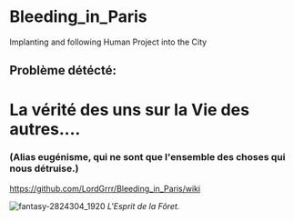 # Bleeding_in_Paris
Implanting and following Human Project into the City


## Problème détécté:  
# La vérité des uns sur la Vie des autres....  
### (Alias eugénisme, qui ne sont que l'ensemble des choses qui nous détruise.)  
https://github.com/LordGrrr/Bleeding_in_Paris/wiki  

![fantasy-2824304_1920](https://github.com/LordGrrr/Bleeding_in_Paris/assets/134517577/eb3cfab8-4710-43b7-ac96-98bad6027c0b)
_L'Esprit de la Fôret._

